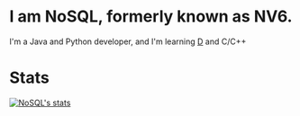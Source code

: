 # I am NoSQL, formerly known as NV6.
I'm a Java and Python developer, and I'm learning [D](https://dlang.org/) and C/C++

# Stats
[![NoSQL's stats](https://github-readme-stats.vercel.app/api?username=nosequel)](https://github.com/anuraghazra/github-readme-stats)
